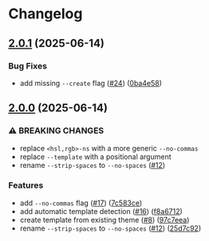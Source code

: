 # Changelog

## [2.0.1](https://github.com/rose-pine/rose-pine-bloom/compare/v2.0.0...v2.0.1) (2025-06-14)


### Bug Fixes

* add missing `--create` flag ([#24](https://github.com/rose-pine/rose-pine-bloom/issues/24)) ([0ba4e58](https://github.com/rose-pine/rose-pine-bloom/commit/0ba4e587e86db5500a480c61457b36653e42e7c7))

## [2.0.0](https://github.com/rose-pine/rose-pine-bloom/compare/v1.0.0...v2.0.0) (2025-06-14)


### ⚠ BREAKING CHANGES

* replace `<hsl,rgb>-ns` with a more generic `--no-commas`
* replace `--template` with a positional argument
* rename `--strip-spaces` to `--no-spaces` ([#12](https://github.com/rose-pine/rose-pine-bloom/issues/12))

### Features

* add `--no-commas` flag ([#17](https://github.com/rose-pine/rose-pine-bloom/issues/17)) ([7c583ce](https://github.com/rose-pine/rose-pine-bloom/commit/7c583ce87df7f060f7dbe152a9fdff9af1f238d2))
* add automatic template detection ([#16](https://github.com/rose-pine/rose-pine-bloom/issues/16)) ([f8a6712](https://github.com/rose-pine/rose-pine-bloom/commit/f8a67123950564c19977b54ed32392e60162741e))
* create template from existing theme ([#8](https://github.com/rose-pine/rose-pine-bloom/issues/8)) ([97c7eea](https://github.com/rose-pine/rose-pine-bloom/commit/97c7eea77fbc807d286da6ae23de41e17a1b8c0f))
* rename `--strip-spaces` to `--no-spaces` ([#12](https://github.com/rose-pine/rose-pine-bloom/issues/12)) ([25d7c92](https://github.com/rose-pine/rose-pine-bloom/commit/25d7c92a5b0dc108af630b9fd528de1779562bd5))
